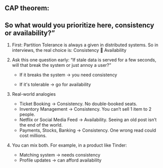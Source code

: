 ## CAP theorem:



## So what would you prioritize here, consistency or availability?”


1. First: Partition Tolerance is always a given in distributed systems. So in interviews, the real choice is: 
Consistency 🔁 Availability

2. Ask this one question early: 
“If stale data is served for a few seconds, will that break the system or just annoy a user?”

    - If it breaks the system → you need consistency 

    - If it's tolerable → go for availability

3. Real-world analogies 
   - Ticket Booking → Consistency. No double-booked seats. 
   - Inventory Management → Consistency. You can’t sell 1 item to 2 people. 
   - Netflix or Social Media Feed → Availability. Seeing an old post isn’t the end of the world. 
   - Payments, Stocks, Banking → Consistency. One wrong read could cost millions.

4. You can mix both. For example, in a product like Tinder: 
   - Matching system → needs consistency 
   - Profile updates → can afford availability
